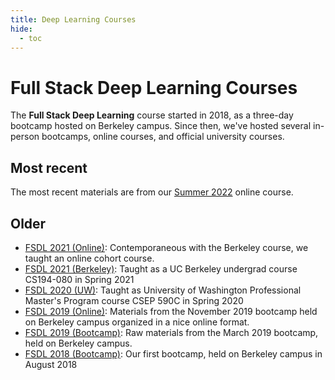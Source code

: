 ```yaml
---
title: Deep Learning Courses
hide:
  - toc
---
```


# Full Stack Deep Learning Courses

The **Full Stack Deep Learning** course started in 2018, as a three-day bootcamp hosted on Berkeley campus.
Since then, we've hosted several in-person bootcamps, online courses, and official university courses.

## Most recent

The most recent materials are from our [Summer 2022](./2022/index.md) online course.

## Older

- [FSDL 2021 (Online)](../spring2021/index.md): Contemporaneous with the Berkeley course, we taught an online cohort course.
- [FSDL 2021 (Berkeley)](https://bit.ly/berkeleyfsdl): Taught as a UC Berkeley undergrad course CS194-080 in Spring 2021
- [FSDL 2020 (UW)](https://bit.ly/uwfsdl): Taught as University of Washington Professional Master's Program course CSEP 590C in Spring 2020
- [FSDL 2019 (Online)](https://fall2019.fullstackdeeplearning.com): Materials from the November 2019 bootcamp held on Berkeley campus organized in a nice online format.
- [FSDL 2019 (Bootcamp)]('/march2019.html'): Raw materials from the March 2019 bootcamp, held on Berkeley campus.
- [FSDL 2018 (Bootcamp)]('/august2018.html'): Our first bootcamp, held on Berkeley campus in August 2018
